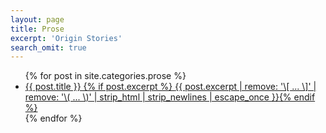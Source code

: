 ```yaml
---
layout: page
title: Prose
excerpt: 'Origin Stories'
search_omit: true
---
```



<ul class="post-list">
{% for post in site.categories.prose %}
  <li><article><a href="{{ site.url }}{{ post.url }}">{{ post.title }} {% if post.excerpt %} <span class="excerpt">{{ post.excerpt | remove: '\[ ... \]' | remove: '\( ... \)' | strip_html | strip_newlines | escape_once }}</span>{% endif %}</a></article></li>
{% endfor %}
</ul>
